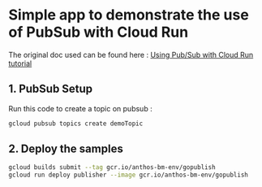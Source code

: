 # Simple app to demonstrate the use of PubSub with Cloud Run

The original doc used can be found here : [Using Pub/Sub with Cloud Run tutorial](https://cloud.google.com/run/docs/tutorials/pubsub})

## 1. PubSub Setup

Run this code to create a topic on pubsub : 

```sh
gcloud pubsub topics create demoTopic
```

## 2. Deploy the samples

```sh
gcloud builds submit --tag gcr.io/anthos-bm-env/gopublish
gcloud run deploy publisher --image gcr.io/anthos-bm-env/gopublish
```
